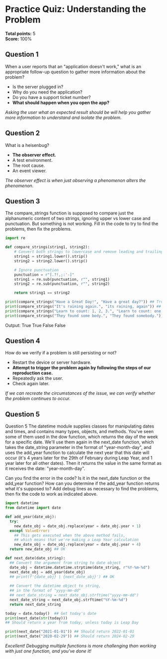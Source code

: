 # Practice Quiz: Understanding the Problem
**Total points:** 5  
**Score:** 100%

## Question 1
When a user reports that an "application doesn't work," what is an appropriate follow-up question to gather more information about the problem?

- Is the server plugged in?
- Why do you need the application?
- Do you have a support ticket number?
- **What should happen when you open the app?**

*Asking the user what an expected result should be will help you gather more information to understand and isolate the problem.*

## Question 2
What is a heisenbug?

- **The observer effect.**
- A test environment.
- The root cause.
- An event viewer.

*The observer effect is when just observing a phenomenon alters the phenomenon.*

## Question 3
The compare_strings function is supposed to compare just the alphanumeric content of two strings, ignoring upper vs lower case and punctuation. But something is not working. Fill in the code to try to find the problems, then fix the problems.

```python
import re

def compare_strings(string1, string2):
    # Convert both strings to lowercase and remove leading and trailing blanks
    string1 = string1.lower().strip()
    string2 = string2.lower().strip()

    # Ignore punctuation
    punctuation = r"[.?!,;:'-]"
    string1 = re.sub(punctuation, r"", string1)
    string2 = re.sub(punctuation, r"", string2)

    return string1 == string2

print(compare_strings("Have a Great Day!", "Have a great day?")) ## True
print(compare_strings("It's raining again.", "its raining, again")) ## True
print(compare_strings("Learn to count: 1, 2, 3.", "Learn to count: one, two, three.")) ## False
print(compare_strings("They found some body.", "They found somebody.")) ## False
```

Output:
True
True
False
False

## Question 4
How do we verify if a problem is still persisting or not?

- Restart the device or server hardware.
- **Attempt to trigger the problem again by following the steps of our reproduction case.**
- Repeatedly ask the user.
- Check again later.

*If we can recreate the circumstances of the issue, we can verify whether the problem continues to occur.*

## Question 5
Question 5
The datetime module supplies classes for manipulating dates and times, and contains many types, objects, and methods. You've seen some of them used in the dow function, which returns the day of the week for a specific date. We'll use them again in the next_date function, which takes the date_string parameter in the format of "year-month-day", and uses the add_year function to calculate the next year that this date will occur (it's 4 years later for the 29th of February during Leap Year, and 1 year later for all other dates). Then it returns the value in the same format as it receives the date: "year-month-day".

Can you find the error in the code? Is it in the next_date function or the add_year function? How can you determine if the add_year function returns what it's supposed to? Add debug lines as necessary to find the problems, then fix the code to work as indicated above.   

```python
import datetime
from datetime import date

def add_year(date_obj):
  try:
    new_date_obj = date_obj.replace(year = date_obj.year + 1)
  except ValueError:
    ## This gets executed when the above method fails, 
    ## which means that we're making a Leap Year calculation
    new_date_obj = date_obj.replace(year = date_obj.year + 4)
  return new_date_obj ## OK

def next_date(date_string):
  ## Convert the argument from string to date object
  date_obj = datetime.datetime.strptime(date_string, r"%Y-%m-%d")
  next_date_obj = add_year(date_obj)
  ## print(f'{date_obj} | {next_date_obj}') ## OK
  
  ## Convert the datetime object to string, 
  ## in the format of "yyyy-mm-dd"
  ## next_date_string = next_date_obj.strftime("yyyy-mm-dd")
  next_date_string = next_date_obj.strftime("%Y-%m-%d")
  return next_date_string

today = date.today()  ## Get today's date
print(next_date(str(today))) 
## Should return a year from today, unless today is Leap Day

print(next_date("2021-01-01")) ## Should return 2022-01-01
print(next_date("2020-02-29")) ## Should return 2024-02-29
```
*Excellent! Debugging multiple functions is more challenging than working with just one function, and you've done it!*